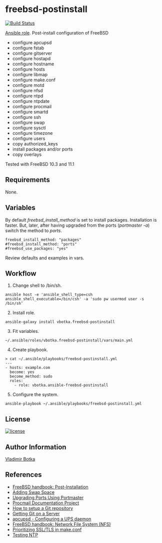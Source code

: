 freebsd-postinstall
===================

[![Build Status](https://travis-ci.org/vbotka/ansible-freebsd-postinstall.svg?branch=master)](https://travis-ci.org/vbotka/ansible-freebsd-postinstall)

[Ansible role](https://galaxy.ansible.com/vbotka/freebsd-postinstall/). Post-install configuration of FreeBSD
- configure apcupsd
- configure fstab
- configure gitserver
- configure hostapd
- configure hostname
- configure hosts
- configure libmap
- configure make.conf
- configure motd
- configure nfsd
- configure ntpd
- configure ntpdate
- configure procmail
- configure smartd
- configure ssh
- configure swap
- configure sysctl
- configure timezone
- configure users
- copy authorized_keys
- install packages and/or ports
- copy overlays

Tested with FreeBSD 10.3 and 11.1


Requirements
------------

None.


Variables
---------

By default *freebsd_install_method* is set to install
packages. Installation is faster. But, later, after having upgraded
from the ports (*portmaster -a*) switch the method to *ports*.

```
freebsd_install_method: "packages"
#freebsd_install_method: "ports"
#freebsd_use_packages: "yes"
```

Review defaults and examples in vars.


Workflow
--------

1) Change shell to /bin/sh.

```
ansible host -e 'ansible_shell_type=csh ansible_shell_executable=/bin/csh' -a 'sudo pw usermod user -s /bin/sh'
```

2) Install role.

```
ansible-galaxy install vbotka.freebsd-postinstall
```

3) Fit variables.

```
~/.ansible/roles/vbotka.freebsd-postinstall/vars/main.yml
```

4) Create playbook.

```
> cat ~/.ansible/playbooks/freebsd-postinstall.yml
---
- hosts: example.com
  become: yes
  become_method: sudo
  roles:
    - role: vbotka.ansible-freebsd-postinstall
```

5) Configure the system.

```
ansible-playbook ~/.ansible/playbooks/freebsd-postinstall.yml
```

License
-------

[![license](https://img.shields.io/badge/license-BSD-red.svg)](https://www.freebsd.org/doc/en/articles/bsdl-gpl/article.html)


Author Information
------------------

[Vladimir Botka](https://botka.link)


References
----------

- [FreeBSD handbook: Post-Installation](https://www.freebsd.org/doc/handbook/bsdinstall-post.html)
- [Adding Swap Space](http://www.freebsd.cz/doc/handbook/adding-swap-space.html)
- [Upgrading Ports Using Portmaster](https://www.freebsd.org/doc/handbook/ports-using.html)
- [Procmail Documentation Project](http://pm-doc.sourceforge.net/)
- [How to setup a Git repository](https://forums.freebsd.org/threads/10810/)
- [Getting Git on a Server](https://git-scm.com/book/ch4-2.html)
- [apcupsd - Configuring a UPS daemon](http://www.freebsddiary.org/apcupsd.php)
- [FreeBSD handbook: Network File System (NFS)](https://www.freebsd.org/doc/handbook/network-nfs.html)
- [Prioritizing SSL/TLS in make.conf](https://forums.freebsd.org/threads/62930/)
- [Testing NTP](https://forums.freebsd.org/threads/41874/)
